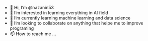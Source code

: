 - 👋 Hi, I’m @nazanin53
- 👀 I’m interested in learning everything in AI field 
- 🌱 I’m currently learning machine learning and data science 
- 💞️ I’m looking to collaborate on anything that helpe me to improve programing 
- 📫 How to reach me ...

<!---
nazanin53/nazanin53 is a ✨ special ✨ repository because its `README.md` (this file) appears on your GitHub profile.
You can click the Preview link to take a look at your changes.
--->
